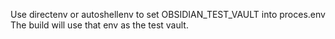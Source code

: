 Use directenv or autoshellenv to set OBSIDIAN_TEST_VAULT into proces.env
The build will use that env as the test vault.
